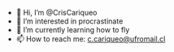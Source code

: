 - 👋 Hi, I’m @CrisCariqueo
- 👀 I’m interested in procrastinate
- 🌱 I’m currently learning how to fly
- 📫 How to reach me:
  c.cariqueo@ufromail.cl

<!---
CrisCariqueo/CrisCariqueo is a ✨ special ✨ repository because its `README.md` (this file) appears on your GitHub profile.
You can click the Preview link to take a look at your changes.
--->
